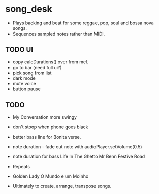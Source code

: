 # song_desk

- Plays backing and beat for some reggae, pop, soul and bossa nova songs.
- Sequences sampled notes rather than MIDI.

## TODO UI


- copy calcDurations() over from mel.  
- go to bar (need full ui?)  
- pick song from list
- dark mode
- mute voice
- button pause

## TODO
- My Conversation more swingy
- don't stoop when phone goes black
- better bass line for Bonita verse.

- note duration - fade out note with audioPlayer.setVolume(0.5)
- note duration for bass
  Life In The Ghetto
  Mr Benn Festive Road


- Repeats
-   Golden Lady
    O Mundo e um Moinho
    

- Ultimately to create, arrange, transpose songs.
